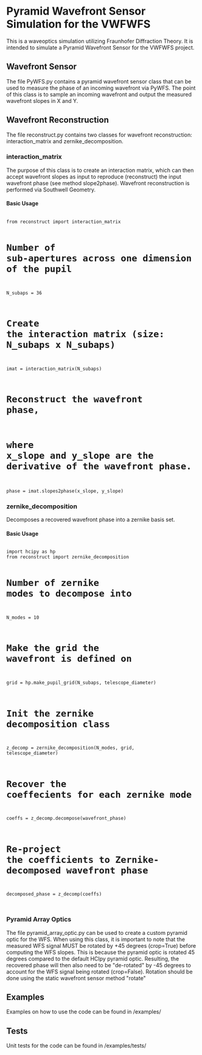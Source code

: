 # Pyramid Wavefront Sensor Simulation for the VWFWFS

This is a waveoptics simulation utilizing Fraunhofer Diffraction Theory. It is intended to simulate a Pyramid Wavefront Sensor for the VWFWFS project. 


## Wavefront Sensor
The file PyWFS.py contains a pyramid wavefront sensor class that can be used to measure the phase of an incoming wavefront via PyWFS. 
The point of this class is to sample an incoming wavefront and output the measured wavefront slopes in X and Y. 


## Wavefront Reconstruction
The file reconstruct.py contains two classes for wavefront reconstruction: 
interaction_matrix and zernike_decomposition. 

### interaction_matrix
The purpose of this class is to create an interaction matrix, which can then accept wavefront slopes as input to reproduce (reconstruct) the input wavefront phase (see method slope2phase). Wavefront reconstruction is performed via Southwell Geometry. 

#### Basic Usage
<code>
from reconstruct import interaction_matrix

# Number of sub-apertures across one dimension of the pupil
N_subaps = 36
# Create the interaction matrix (size: N_subaps x N_subaps)
imat = interaction_matrix(N_subaps)

# Reconstruct the wavefront phase, 
# where x_slope and y_slope are the derivative of the wavefront phase.
phase = imat.slopes2phase(x_slope, y_slope)
</code>


### zernike_decomposition
Decomposes a recovered wavefront phase into a zernike basis set. 

#### Basic Usage
<code>
import hcipy as hp
from reconstruct import zernike_decomposition

# Number of zernike modes to decompose into
N_modes = 10
# Make the grid the wavefront is defined on
grid = hp.make_pupil_grid(N_subaps, telescope_diameter)

# Init the zernike decomposition class
z_decomp = zernike_decomposition(N_modes, grid, telescope_diameter)

# Recover the coeffecients for each zernike mode
coeffs = z_decomp.decompose(wavefront_phase)
# Re-project the coefficients to Zernike-decomposed wavefront phase
decomposed_phase = z_decomp(coeffs)

</code>



### Pyramid Array Optics
The file pyramid_array_optic.py can be used to create a custom pyramid optic for the WFS. 
When using this class, it is important to note that the measured WFS signal MUST be rotated by +45 degrees (crop=True) before computing the WFS slopes. 
This is because the pyramid optic is rotated 45 degrees compared to the default HCIpy pyramid optic. 
Resulting, the recovered phase will then also need to be "de-rotated" by -45 degrees to account for the WFS signal being rotated (crop=False). 
Rotation should be done using the static wavefront sensor method "rotate"


## Examples
Examples on how to use the code can be found in /examples/

## Tests
Unit tests for the code can be found in /examples/tests/
